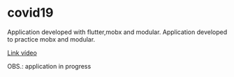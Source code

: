 # covid19

Application developed with flutter,mobx and modular. 
Application developed to practice mobx and modular.

<a href = "https://www.linkedin.com/posts/sheywesk-medeiros_fala-galera-desenvolvi-essa-aplica%C3%A7%C3%A3o-em-activity-6782813057295937536-wyHn">Link vídeo</a> 

OBS.: application in progress
